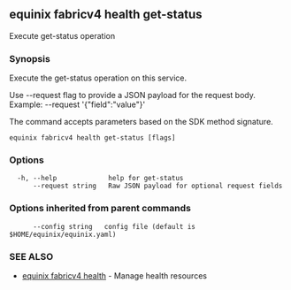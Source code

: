 ## equinix fabricv4 health get-status

Execute get-status operation

### Synopsis

Execute the get-status operation on this service.

Use --request flag to provide a JSON payload for the request body.
Example: --request '{"field":"value"}'

The command accepts parameters based on the SDK method signature.

```
equinix fabricv4 health get-status [flags]
```

### Options

```
  -h, --help             help for get-status
      --request string   Raw JSON payload for optional request fields
```

### Options inherited from parent commands

```
      --config string   config file (default is $HOME/equinix/equinix.yaml)
```

### SEE ALSO

* [equinix fabricv4 health](equinix_fabricv4_health.md)	 - Manage health resources

